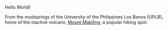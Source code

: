 Hello World!

From the mudsprings of the University of the Philippines Los Banos (UPLB), home of the inactive volcano, [Mount Makiling](https://en.wikipedia.org/wiki/Mount_Makiling), a popular hiking spot.
